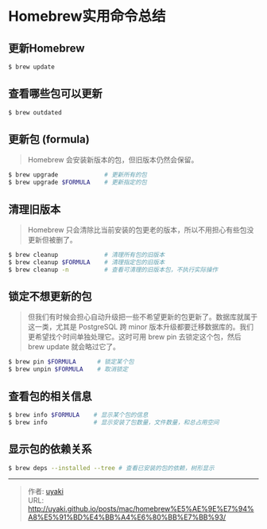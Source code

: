 # Homebrew实用命令总结


<!--more-->
## 更新Homebrew

```bash
$ brew update
```

## 查看哪些包可以更新

```bash
$ brew outdated
```

## 更新包 (formula)

> Homebrew 会安装新版本的包，但旧版本仍然会保留。

```bash
$ brew upgrade             # 更新所有的包
$ brew upgrade $FORMULA    # 更新指定的包
```

## 清理旧版本

> Homebrew 只会清除比当前安装的包更老的版本，所以不用担心有些包没更新但被删了。

```bash
$ brew cleanup             # 清理所有包的旧版本
$ brew cleanup $FORMULA    # 清理指定包的旧版本
$ brew cleanup -n          # 查看可清理的旧版本包，不执行实际操作
```

## 锁定不想更新的包

> 但我们有时候会担心自动升级把一些不希望更新的包更新了。数据库就属于这一类，尤其是 PostgreSQL 跨 minor 版本升级都要迁移数据库的。我们更希望找个时间单独处理它。这时可用 brew pin 去锁定这个包，然后 brew update 就会略过它了。

```bash
$ brew pin $FORMULA      # 锁定某个包
$ brew unpin $FORMULA    # 取消锁定
```

## 查看包的相关信息

```bash
$ brew info $FORMULA    # 显示某个包的信息
$ brew info             # 显示安装了包数量，文件数量，和总占用空间
```

## 显示包的依赖关系

```bash
$ brew deps --installed --tree # 查看已安装的包的依赖，树形显示
```


---

> 作者: [uyaki](https://www.github.com/uyaki)  
> URL: http://uyaki.github.io/posts/mac/homebrew%E5%AE%9E%E7%94%A8%E5%91%BD%E4%BB%A4%E6%80%BB%E7%BB%93/  

